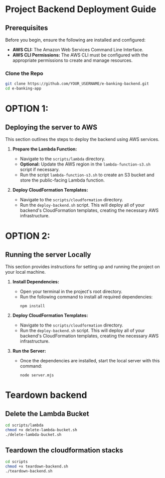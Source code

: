 # Project Backend Deployment Guide

## Prerequisites

Before you begin, ensure the following are installed and configured:

- **AWS CLI:** The Amazon Web Services Command Line Interface.
- **AWS CLI Permissions:** The AWS CLI must be configured with the appropriate permissions to create and manage resources.

### Clone the Repo

```bash
git clone https://github.com/YOUR_USERNAME/e-banking-backend.git
cd e-banking-app
```

# OPTION 1:

## Deploying the server to AWS

This section outlines the steps to deploy the backend using AWS services.

1. **Prepare the Lambda Function:**

   - Navigate to the `scripts/lambda` directory.
   - **Optional:** Update the AWS region in the `lambda-function-s3.sh` script if necessary.
   - Run the script `lambda-function-s3.sh` to create an S3 bucket and store the public-facing Lambda function.

2. **Deploy CloudFormation Templates:**
   - Navigate to the `scripts/cloudformation` directory.
   - Run the `deploy-backend.sh` script. This will deploy all of your backend's CloudFormation templates, creating the necessary AWS infrastructure.

# OPTION 2:

## Running the server Locally

This section provides instructions for setting up and running the project on your local machine.

1. **Install Dependencies:**

   - Open your terminal in the project's root directory.
   - Run the following command to install all required dependencies:
     ```
     npm install
     ```

2. **Deploy CloudFormation Templates:**

   - Navigate to the `scripts/cloudformation` directory.
   - Run the `deploy-backend.sh` script. This will deploy all of your backend's CloudFormation templates, creating the necessary AWS infrastructure.

3. **Run the Server:**
   - Once the dependencies are installed, start the local server with this command:
     ```
     node server.mjs
     ```

# Teardown backend

## Delete the Lambda Bucket

```sh
cd scripts/lambda
chmod +x delete-lambda-bucket.sh
./delete-lambda-bucket.sh
```

## Teardown the cloudformation stacks

```sh
cd scripts
chmod +x teardown-backend.sh
./teardown-backend.sh
```
